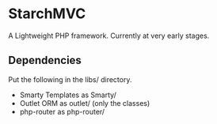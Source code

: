StarchMVC
=========

A Lightweight PHP framework. Currently at very early stages.

Dependencies
------------

Put the following in the libs/ directory.
 - Smarty Templates as Smarty/
 - Outlet ORM as outlet/ (only the classes)
 - php-router as php-router/

